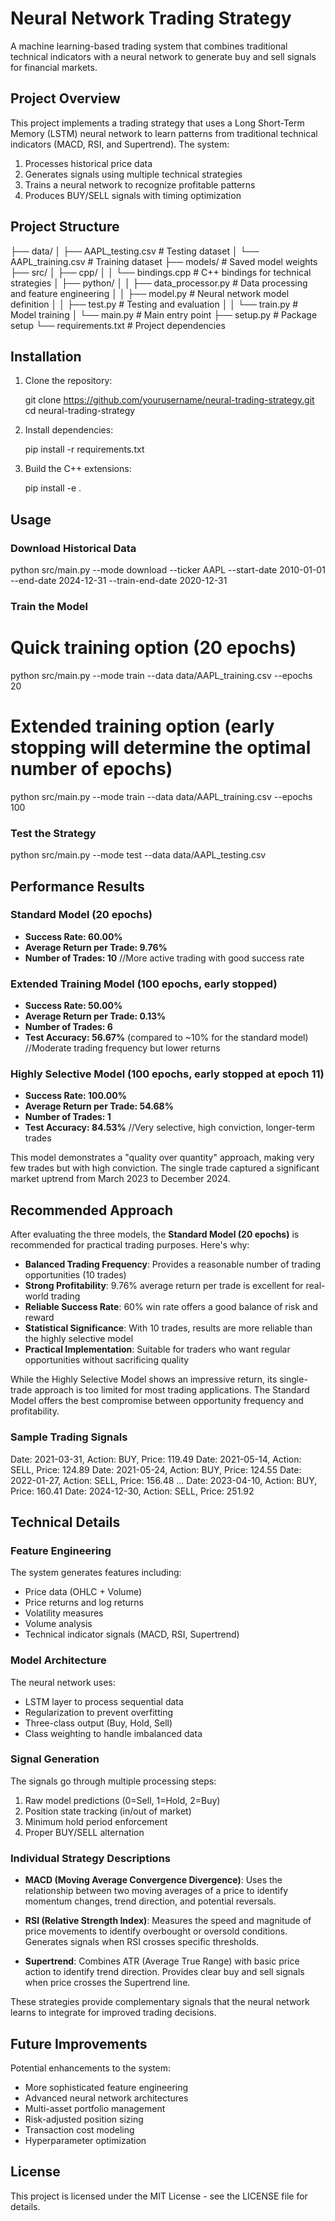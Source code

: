# Neural Network Trading Strategy

A machine learning-based trading system that combines traditional technical indicators with a neural network to generate buy and sell signals for financial markets.

## Project Overview

This project implements a trading strategy that uses a Long Short-Term Memory (LSTM) neural network to learn patterns from traditional technical indicators (MACD, RSI, and Supertrend). The system:

1. Processes historical price data
2. Generates signals using multiple technical strategies
3. Trains a neural network to recognize profitable patterns
4. Produces BUY/SELL signals with timing optimization

## Project Structure

 
├── data/
│   ├── AAPL_testing.csv    # Testing dataset
│   └── AAPL_training.csv   # Training dataset
├── models/                 # Saved model weights
├── src/
│   ├── cpp/
│   │   └── bindings.cpp    # C++ bindings for technical strategies
│   ├── python/
│   │   ├── data_processor.py  # Data processing and feature engineering
│   │   ├── model.py           # Neural network model definition
│   │   ├── test.py            # Testing and evaluation
│   │   └── train.py           # Model training
│   └── main.py             # Main entry point
├── setup.py                # Package setup
└── requirements.txt        # Project dependencies
 

## Installation

1. Clone the repository:
    
   git clone https://github.com/yourusername/neural-trading-strategy.git
   cd neural-trading-strategy
    

2. Install dependencies:
    
   pip install -r requirements.txt
    

3. Build the C++ extensions:
    
   pip install -e .
    

## Usage

### Download Historical Data

 
python src/main.py --mode download --ticker AAPL --start-date 2010-01-01 --end-date 2024-12-31 --train-end-date 2020-12-31
 

### Train the Model

# Quick training option (20 epochs)
python src/main.py --mode train --data data/AAPL_training.csv --epochs 20

# Extended training option (early stopping will determine the optimal number of epochs)
python src/main.py --mode train --data data/AAPL_training.csv --epochs 100

### Test the Strategy

 
python src/main.py --mode test --data data/AAPL_testing.csv
 

## Performance Results

### Standard Model (20 epochs)
- **Success Rate: 60.00%**
- **Average Return per Trade: 9.76%**
- **Number of Trades: 10**
//More active trading with good success rate

### Extended Training Model (100 epochs, early stopped)
- **Success Rate: 50.00%**
- **Average Return per Trade: 0.13%**
- **Number of Trades: 6**
- **Test Accuracy: 56.67%** (compared to ~10% for the standard model)
//Moderate trading frequency but lower returns

### Highly Selective Model (100 epochs, early stopped at epoch 11)
- **Success Rate: 100.00%**
- **Average Return per Trade: 54.68%**
- **Number of Trades: 1**
- **Test Accuracy: 84.53%**
//Very selective, high conviction, longer-term trades


This model demonstrates a "quality over quantity" approach, making very few trades but with high conviction. The single trade captured a significant market uptrend from March 2023 to December 2024.

## Recommended Approach

After evaluating the three models, the **Standard Model (20 epochs)** is recommended for practical trading purposes. Here's why:

- **Balanced Trading Frequency**: Provides a reasonable number of trading opportunities (10 trades)
- **Strong Profitability**: 9.76% average return per trade is excellent for real-world trading
- **Reliable Success Rate**: 60% win rate offers a good balance of risk and reward
- **Statistical Significance**: With 10 trades, results are more reliable than the highly selective model
- **Practical Implementation**: Suitable for traders who want regular opportunities without sacrificing quality

While the Highly Selective Model shows an impressive return, its single-trade approach is too limited for most trading applications. The Standard Model offers the best compromise between opportunity frequency and profitability.

### Sample Trading Signals

 
Date: 2021-03-31, Action: BUY, Price: 119.49
Date: 2021-05-14, Action: SELL, Price: 124.89
Date: 2021-05-24, Action: BUY, Price: 124.55
Date: 2022-01-27, Action: SELL, Price: 156.48
...
Date: 2023-04-10, Action: BUY, Price: 160.41
Date: 2024-12-30, Action: SELL, Price: 251.92
 

## Technical Details

### Feature Engineering

The system generates features including:
- Price data (OHLC + Volume)
- Price returns and log returns
- Volatility measures
- Volume analysis
- Technical indicator signals (MACD, RSI, Supertrend)

### Model Architecture

The neural network uses:
- LSTM layer to process sequential data
- Regularization to prevent overfitting
- Three-class output (Buy, Hold, Sell)
- Class weighting to handle imbalanced data

### Signal Generation

The signals go through multiple processing steps:
1. Raw model predictions (0=Sell, 1=Hold, 2=Buy)
2. Position state tracking (in/out of market)
3. Minimum hold period enforcement
4. Proper BUY/SELL alternation


### Individual Strategy Descriptions

- **MACD (Moving Average Convergence Divergence)**: Uses the relationship between two moving averages of a price to identify momentum changes, trend direction, and potential reversals.

- **RSI (Relative Strength Index)**: Measures the speed and magnitude of price movements to identify overbought or oversold conditions. Generates signals when RSI crosses specific thresholds.

- **Supertrend**: Combines ATR (Average True Range) with basic price action to identify trend direction. Provides clear buy and sell signals when price crosses the Supertrend line.

These strategies provide complementary signals that the neural network learns to integrate for improved trading decisions.

## Future Improvements

Potential enhancements to the system:
- More sophisticated feature engineering
- Advanced neural network architectures
- Multi-asset portfolio management
- Risk-adjusted position sizing
- Transaction cost modeling
- Hyperparameter optimization

## License

This project is licensed under the MIT License - see the LICENSE file for details.
